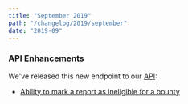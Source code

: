 ```yaml
---
title: "September 2019"
path: "/changelog/2019/september"
date: "2019-09"
---
```


### API Enhancements

We've released this new endpoint to our [API](https://api.hackerone.com/#introduction):
* [Ability to mark a report as ineligible for a bounty](https://api.hackerone.com/#reports-mark-as-ineligible-for-bounty)
